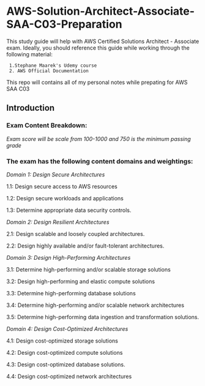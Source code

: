 # AWS-Solution-Architect-Associate-SAA-C03-Preparation

This study guide will help with AWS Certified Solutions Architect - Associate exam. Ideally, you should reference this guide while working through the following material:

     1.Stephane Maarek's Udemy course
     2. AWS Official Documentation 

This repo will contains all of my personal notes while prepating for AWS SAA C03 

## Introduction

### Exam Content Breakdown:

*Exam score will be scale from 100-1000 and 750 is the minimum passing grade*

### The exam has the following content domains and weightings:

*Domain 1: Design Secure Architectures*

  1.1: Design secure access to AWS resources

  1.2: Design secure workloads and applications

  1.3: Determine appropriate data security controls.

*Domain 2: Design Resilient Architectures*

  2.1: Design scalable and loosely coupled architectures.

  2.2: Design highly available and/or fault-tolerant architectures.

*Domain 3: Design High-Performing Architectures*

   3.1: Determine high-performing and/or scalable storage solutions

   3.2: Design high-performing and elastic compute solutions

   3.3:  Determine high-performing database solutions
   
   3.4: Determine high-performing and/or scalable network architectures

   3.5: Determine high-performing data ingestion and transformation solutions.

*Domain 4: Design Cost-Optimized Architectures*

   4.1: Design cost-optimized storage solutions

   4.2: Design cost-optimized compute solutions

   4.3: Design cost-optimized database solutions.
   
   4.4: Design cost-optimized network architectures
